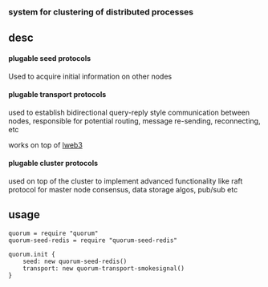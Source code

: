 ### system for clustering of distributed processes

## desc

#### plugable seed protocols

Used to acquire initial information on other nodes

#### plugable transport protocols

used to establish bidirectional query-reply style communication between nodes, responsible for potential routing, message re-sending, reconnecting, etc

works on top of [lweb3](https://github.com/leshy/lweb3)

#### plugable cluster protocols

used on top of the cluster to implement advanced functionality like raft protocol for master node consensus,
data storage algos, pub/sub etc



## usage

```
quorum = require "quorum"
quorum-seed-redis = require "quorum-seed-redis"

quorum.init { 
    seed: new quorum-seed-redis() 
    transport: new quorum-transport-smokesignal()
}
```



